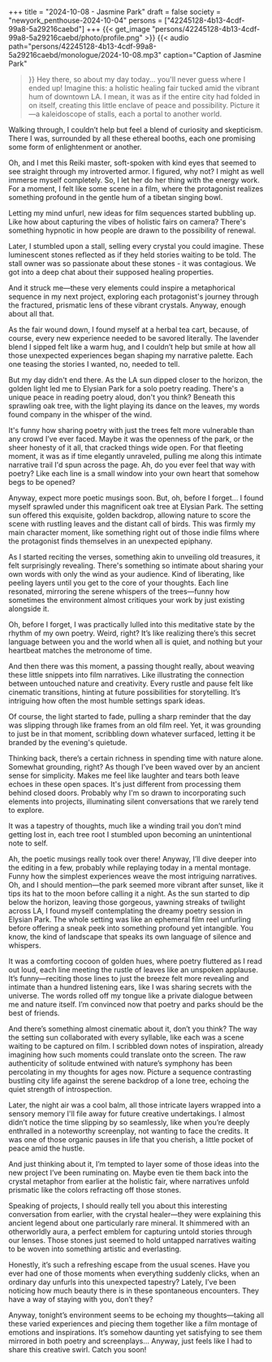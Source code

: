 +++
title = "2024-10-08 - Jasmine Park"
draft = false
society = "newyork_penthouse-2024-10-04"
persons = ["42245128-4b13-4cdf-99a8-5a29216caebd"]
+++
{{< get_image "persons/42245128-4b13-4cdf-99a8-5a29216caebd/photo/profile.png" >}}
{{< audio
    path="persons/42245128-4b13-4cdf-99a8-5a29216caebd/monologue/2024-10-08.mp3" 
    caption="Caption of Jasmine Park"
>}}
Hey there, so about my day today...
you'll never guess where I ended up! Imagine this: a holistic healing fair tucked amid the vibrant hum of downtown LA. I mean, it was as if the entire city had folded in on itself, creating this little enclave of peace and possibility. Picture it—a kaleidoscope of stalls, each a portal to another world.

Walking through, I couldn’t help but feel a blend of curiosity and skepticism. There I was, surrounded by all these ethereal booths, each one promising some form of enlightenment or another. 

Oh, and I met this Reiki master, soft-spoken with kind eyes that seemed to see straight through my introverted armor. I figured, why not? I might as well immerse myself completely. So, I let her do her thing with the energy work. For a moment, I felt like some scene in a film, where the protagonist realizes something profound in the gentle hum of a tibetan singing bowl.

Letting my mind unfurl, new ideas for film sequences started bubbling up. Like how about capturing the vibes of holistic fairs on camera? There's something hypnotic in how people are drawn to the possibility of renewal. 

Later, I stumbled upon a stall, selling every crystal you could imagine. These luminescent stones reflected as if they held stories waiting to be told. The stall owner was so passionate about these stones - it was contagious. We got into a deep chat about their supposed healing properties. 

And it struck me—these very elements could inspire a metaphorical sequence in my next project, exploring each protagonist's journey through the fractured, prismatic lens of these vibrant crystals. Anyway, enough about all that. 

As the fair wound down, I found myself at a herbal tea cart, because, of course, every new experience needed to be savored literally. The lavender blend I sipped felt like a warm hug, and I couldn’t help but smile at how all those unexpected experiences began shaping my narrative palette. Each one teasing the stories I wanted, no, needed to tell.

But my day didn't end there. As the LA sun dipped closer to the horizon, the golden light led me to Elysian Park for a solo poetry reading. There's a unique peace in reading poetry aloud, don't you think? Beneath this sprawling oak tree, with the light playing its dance on the leaves, my words found company in the whisper of the wind.

It's funny how sharing poetry with just the trees felt more vulnerable than any crowd I’ve ever faced. Maybe it was the openness of the park, or the sheer honesty of it all, that cracked things wide open. For that fleeting moment, it was as if time elegantly unraveled, pulling me along this intimate narrative trail I'd spun across the page. Ah, do you ever feel that way with poetry? Like each line is a small window into your own heart that somehow begs to be opened?

Anyway, expect more poetic musings soon. But, oh, before I forget...
I found myself sprawled under this magnificent oak tree at Elysian Park. The setting sun offered this exquisite, golden backdrop, allowing nature to score the scene with rustling leaves and the distant call of birds. This was firmly my main character moment, like something right out of those indie films where the protagonist finds themselves in an unexpected epiphany.

As I started reciting the verses, something akin to unveiling old treasures, it felt surprisingly revealing. There's something so intimate about sharing your own words with only the wind as your audience. Kind of liberating, like peeling layers until you get to the core of your thoughts. Each line resonated, mirroring the serene whispers of the trees—funny how sometimes the environment almost critiques your work by just existing alongside it.

Oh, before I forget, I was practically lulled into this meditative state by the rhythm of my own poetry. Weird, right? It’s like realizing there’s this secret language between you and the world when all is quiet, and nothing but your heartbeat matches the metronome of time.

And then there was this moment, a passing thought really, about weaving these little snippets into film narratives. Like illustrating the connection between untouched nature and creativity. Every rustle and pause felt like cinematic transitions, hinting at future possibilities for storytelling. It’s intriguing how often the most humble settings spark ideas. 

Of course, the light started to fade, pulling a sharp reminder that the day was slipping through like frames from an old film reel. Yet, it was grounding to just be in that moment, scribbling down whatever surfaced, letting it be branded by the evening's quietude. 

Thinking back, there’s a certain richness in spending time with nature alone. Somewhat grounding, right? As though I’ve been waved over by an ancient sense for simplicity. Makes me feel like laughter and tears both leave echoes in these open spaces. It's just different from processing them behind closed doors. Probably why I'm so drawn to incorporating such elements into projects, illuminating silent conversations that we rarely tend to explore. 

It was a tapestry of thoughts, much like a winding trail you don’t mind getting lost in, each tree root I stumbled upon becoming an unintentional note to self. 

Ah, the poetic musings really took over there! Anyway, I’ll dive deeper into the editing in a few, probably while replaying today in a mental montage. Funny how the simplest experiences weave the most intriguing narratives. Oh, and I should mention—the park seemed more vibrant after sunset, like it tips its hat to the moon before calling it a night.
 As the sun started to dip below the horizon, leaving those gorgeous, yawning streaks of twilight across LA, I found myself contemplating the dreamy poetry session in Elysian Park. The whole setting was like an ephemeral film reel unfurling before offering a sneak peek into something profound yet intangible. You know, the kind of landscape that speaks its own language of silence and whispers.

It was a comforting cocoon of golden hues, where poetry fluttered as I read out loud, each line meeting the rustle of leaves like an unspoken applause. It’s funny—reciting those lines to just the breeze felt more revealing and intimate than a hundred listening ears, like I was sharing secrets with the universe. The words rolled off my tongue like a private dialogue between me and nature itself. I’m convinced now that poetry and parks should be the best of friends.

And there’s something almost cinematic about it, don’t you think? The way the setting sun collaborated with every syllable, like each was a scene waiting to be captured on film. I scribbled down notes of inspiration, already imagining how such moments could translate onto the screen. The raw authenticity of solitude entwined with nature’s symphony has been percolating in my thoughts for ages now. Picture a sequence contrasting bustling city life against the serene backdrop of a lone tree, echoing the quiet strength of introspection.

Later, the night air was a cool balm, all those intricate layers wrapped into a sensory memory I'll file away for future creative undertakings. I almost didn’t notice the time slipping by so seamlessly, like when you’re deeply enthralled in a noteworthy screenplay, not wanting to face the credits. It was one of those organic pauses in life that you cherish, a little pocket of peace amid the hustle.

And just thinking about it, I’m tempted to layer some of those ideas into the new project I’ve been ruminating on. Maybe even tie them back into the crystal metaphor from earlier at the holistic fair, where narratives unfold prismatic like the colors refracting off those stones. 

Speaking of projects, I should really tell you about this interesting conversation from earlier, with the crystal healer—they were explaining this ancient legend about one particularly rare mineral. It shimmered with an otherworldly aura, a perfect emblem for capturing untold stories through our lenses. Those stones just seemed to hold untapped narratives waiting to be woven into something artistic and everlasting.

Honestly, it’s such a refreshing escape from the usual scenes. Have you ever had one of those moments when everything suddenly clicks, when an ordinary day unfurls into this unexpected tapestry? Lately, I’ve been noticing how much beauty there is in these spontaneous encounters. They have a way of staying with you, don’t they? 

Anyway, tonight’s environment seems to be echoing my thoughts—taking all these varied experiences and piecing them together like a film montage of emotions and inspirations. It’s somehow daunting yet satisfying to see them mirrored in both poetry and screenplays...
Anyway, just feels like I had to share this creative swirl. Catch you soon!
